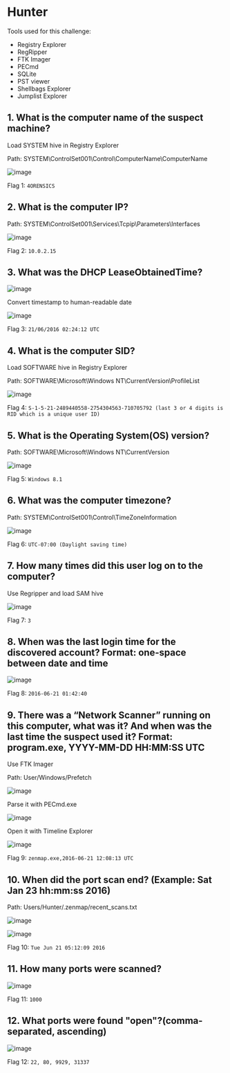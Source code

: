 # Hunter

Tools used for this challenge:
- Registry Explorer
- RegRipper
- FTK Imager
- PECmd
- SQLite
- PST viewer
- Shellbags Explorer
- Jumplist Explorer

## 1. What is the computer name of the suspect machine?

Load SYSTEM hive in Registry Explorer

Path: SYSTEM\ControlSet001\Control\ComputerName\ComputerName

![image](https://github.com/LegendofLightning/CyberDefenders/assets/66300601/33b84b64-823b-4d5e-af3c-b42e11771c4f)

Flag 1: `4ORENSICS`

## 2. What is the computer IP?

Path:  SYSTEM\ControlSet001\Services\Tcpip\Parameters\Interfaces

![image](https://github.com/LegendofLightning/CyberDefenders/assets/66300601/9c80c354-194d-42e0-bbf7-e79051c480a6)

Flag 2: `10.0.2.15`

## 3. What was the DHCP LeaseObtainedTime?

![image](https://github.com/LegendofLightning/CyberDefenders/assets/66300601/db6fb772-3a1b-486a-af51-05ba24852a9e)

Convert timestamp to human-readable date

![image](https://github.com/LegendofLightning/CyberDefenders/assets/66300601/84ed2b0b-7b27-4250-817a-63b307ec83f0)

Flag 3: `21/06/2016 02:24:12 UTC`

## 4. What is the computer SID?

Load SOFTWARE hive in Registry Explorer

Path: SOFTWARE\Microsoft\Windows NT\CurrentVersion\ProfileList

![image](https://github.com/LegendofLightning/CyberDefenders/assets/66300601/6844fc51-2224-49bd-a3fa-b86d6018fe92)

Flag 4: `S-1-5-21-2489440558-2754304563-710705792 (last 3 or 4 digits is RID which is a unique user ID)`

## 5. What is the Operating System(OS) version?

Path: SOFTWARE\Microsoft\Windows NT\CurrentVersion

![image](https://github.com/LegendofLightning/CyberDefenders/assets/66300601/953d6577-7821-4e19-8dd5-ff1a6776a57d)

Flag 5: `Windows 8.1`

## 6. What was the computer timezone?

Path: SYSTEM\ControlSet001\Control\TimeZoneInformation

![image](https://github.com/LegendofLightning/CyberDefenders/assets/66300601/2a2bd44f-dd2a-4f1b-baed-00bd902965d6)

Flag 6: `UTC-07:00 (Daylight saving time)`

## 7. How many times did this user log on to the computer?

Use Regripper and load SAM hive

![image](https://github.com/LegendofLightning/CyberDefenders/assets/66300601/d9fb2b31-95df-44e9-8be5-e9b5ab5da77d)

Flag 7: `3`

## 8. When was the last login time for the discovered account? Format: one-space between date and time

![image](https://github.com/LegendofLightning/CyberDefenders/assets/66300601/37329ad3-50d8-42c6-962b-fe679bd5f570)

Flag 8: `2016-06-21 01:42:40`

## 9. There was a “Network Scanner” running on this computer, what was it? And when was the last time the suspect used it? Format: program.exe, YYYY-MM-DD HH:MM:SS UTC

Use FTK Imager

Path: User/Windows/Prefetch 

![image](https://github.com/LegendofLightning/CyberDefenders/assets/66300601/3d2b9935-a41a-47cc-b532-97fb9f34cea5)

Parse it with PECmd.exe 

![image](https://github.com/LegendofLightning/CyberDefenders/assets/66300601/3b3b32a0-07d9-4924-8edb-8d0901ea80a1)

Open it with Timeline Explorer

![image](https://github.com/LegendofLightning/CyberDefenders/assets/66300601/dbb1234c-82cf-46d0-8fe9-0390c46973a8)

Flag 9: `zenmap.exe,2016-06-21 12:08:13 UTC`

## 10. When did the port scan end? (Example: Sat Jan 23 hh:mm:ss 2016)

Path: Users/Hunter/.zenmap/recent_scans.txt 

![image](https://github.com/LegendofLightning/CyberDefenders/assets/66300601/b7a34af8-3007-4ced-80f3-5ba5196078e2)

![image](https://github.com/LegendofLightning/CyberDefenders/assets/66300601/f6f1234e-bd2b-4065-8337-f737eb7cc3e0)

Flag 10: `Tue Jun 21 05:12:09 2016`

## 11. How many ports were scanned?

![image](https://github.com/LegendofLightning/CyberDefenders/assets/66300601/1535eece-7149-4133-8774-47d500d802fa)

Flag 11: `1000`

## 12.  What ports were found "open"?(comma-separated, ascending)

![image](https://github.com/LegendofLightning/CyberDefenders/assets/66300601/c72e0284-b3b8-4054-9025-cbd9370a352b)

Flag 12: `22, 80, 9929, 31337`

































